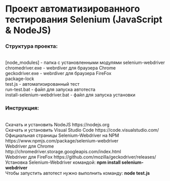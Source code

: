 # Проект автоматизированного тестирования Selenium (JavaScript & NodeJS)
<p>
    <h3>Структура проекта:</h3>
    <br>[node_modules]      - папка с установленными модулями selenium-webdriver
    <br>chromedriver.exe    - webrdiver для браузера Chrome
    <br>geckodriver.exe     - webrdiver для браузера FireFox
    <br>package-lock
    <br>test.js             - автоматизированный тест
    <br>run-test.bat        - файл для запуска автотеста
    <br>install-selenium-webdriver.bat  - файл для запуска установки
</p>
<h3>Инструкция:</h3>
<br>Скачать и установить NodeJS https://nodejs.org
<br>Скачать и установить Visual Studio Code https://code.visualstudio.com/
<br>Официальная страницы Selenium-Webdriver на NPM https://www.npmjs.com/package/selenium-webdriver
<br>Webdriver для Chrome http://chromedriver.storage.googleapis.com/index.html
<br>Webdriver для FireFox https://github.com/mozilla/geckodriver/releases/
<br>Установка Selenium-Webdriver командой: <b>npm install selenium-webdriver</b>
<br>Чтобы запустить автотест нужно выполнить команду: <b>node test.js</b>